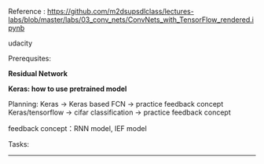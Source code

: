 
Reference : 
https://github.com/m2dsupsdlclass/lectures-labs/blob/master/labs/03_conv_nets/ConvNets_with_TensorFlow_rendered.ipynb

udacity

Prerequsites:

**Residual Network**

**Keras: how to use pretrained model**

Planning:
Keras -> Keras based FCN -> practice feedback concept 
Keras/tensorflow -> cifar classification -> practice feedback concept

feedback concept：RNN model, IEF model

Tasks:

****
